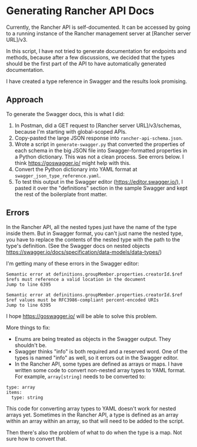 # Generating Rancher API Docs

Currently, the Rancher API is self-documented. It can be accessed by going to a running instance of the Rancher management server at [Rancher server URL]/v3.

In this script, I have not tried to generate documentation for endpoints and methods, because after a few discussions, we decided that the types should be the first part of the API to have automatically generated documentation.

I have created a type reference in Swagger and the results look promising.

## Approach

To generate the Swagger docs, this is what I did:

1. In Postman, did a GET request to [Rancher server URL]/v3/schemas, because I'm starting with global-scoped APIs.
2. Copy-pasted the large JSON response into `rancher-api-schema.json`.
3. Wrote a script in `generate-swagger.py` that converted the properties of each schema in the big JSON file into Swagger-formatted properties in a Python dictionary. This was not a clean process. See errors below. I think https://goswagger.io/ might help with this.
4. Convert the Python dictionary into YAML format at `swagger_json_type_reference.yaml`.
5. To test this output in the Swagger editor (https://editor.swagger.io/), I pasted it over the "definitions" section in the sample Swagger and kept the rest of the boilerplate front matter.

## Errors

In the Rancher API, all the nested types just have the name of the type inside them. But in Swagger format, you can't just name the nested type, you have to replace the contents of the nested type with the path to the type's definition. (See the Swagger docs on nested objects https://swagger.io/docs/specification/data-models/data-types/)

I'm getting many of these errors in the Swagger editor:

```
Semantic error at definitions.groupMember.properties.creatorId.$ref
$refs must reference a valid location in the document
Jump to line 6395

Semantic error at definitions.groupMember.properties.creatorId.$ref
$ref values must be RFC3986-compliant percent-encoded URIs
Jump to line 6395
```

I hope https://goswagger.io/ will be able to solve this problem.

More things to fix:

- Enums are being treated as objects in the Swagger output. They shouldn't be.
- Swagger thinks "info" is both required and a reserved word. One of the types is named "info" as well, so it errors out in the Swagger editor.
- In the Rancher API, some types are defined as arrays or maps. I have written some code to convert non-nested array types to YAML format. For example, `array[string]` needs to be converted to:

```
type: array
items:
  type: string
```

This code for converting array types to YAML doesn't work for nested arrays yet. Sometimes in the Rancher API, a type is defined as an array within an array within an array, so that will need to be added to the script.

Then there's also the problem of what to do when the type is a map. Not sure how to convert that.